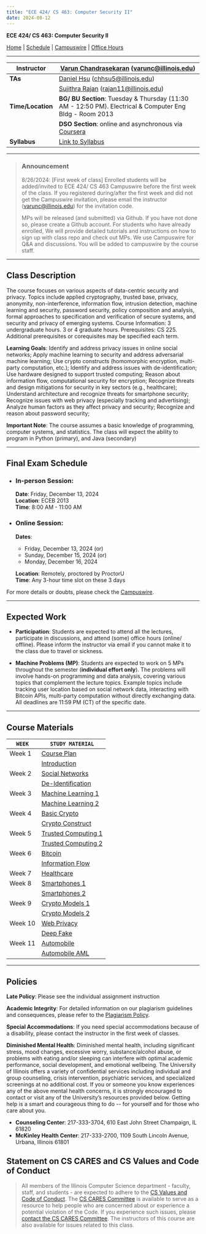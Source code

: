 ```yaml
---
title: "ECE 424/ CS 463: Computer Security II"
date: 2024-08-12
---
```


**ECE 424/ CS 463: Computer Security II**

[Home](https://chandrasekaran-group.github.io/courses/cs463/home/) | [Schedule](https://docs.google.com/spreadsheets/d/1vZjNOavlNVm4SYVojeyjdG95d6RR3UM05vfyLDijM1g/edit?gid=0#gid=0) | [Campuswire](https://campuswire.com/c/G1CB36E2B/feed) | [Office Hours](https://docs.google.com/document/d/1qPs9BzPCRoYvpPa_z3UP5YmAngo9N2YxW6oRSm7xl74/edit?usp=sharing)

---

| **Instructor**        | [Varun Chandrasekaran](https://chandrasekaran-group.github.io/) (varunc@illinois.edu)      |
|-----------------------|-------------------------------------------------------------------------------------------|
| **TAs**                | [Daniel Hsu](mailto:chhsu5@illinois.edu) (chhsu5@illinois.edu)                             |
|                       | [Sujithra Rajan](mailto:rajan11@illinois.edu) (rajan11@illinois.edu)                       |
| **Time/Location**     | **BG/ BU Section**: Tuesday & Thursday (11:30 AM - 12:50 PM). Electrical & Computer Eng Bldg -  Room 2013 |
|                       | **DSO Section**: online and asynchronous via [Coursera](https://www.coursera.org/)         |
| **Syllabus**          | [Link to Syllabus](https://www.dropbox.com/scl/fi/bdipz4hmcdiuplsn3zg6s/syllabus_424.pdf?rlkey=j9i8l1ffgtx60b2e0hpch8pt1&dl=0) |

---
> ### Announcement
>
> 8/26/2024: [First week of class] Enrolled students will be added/invited to ECE 424/ CS 463 Campuswire before the first week of the class. If you registered during/after the first week and did not get the Campuswire invitation, please email the
instructor (varunc@illinois.edu) for the invitation code.
>
> MPs will be released (and submitted) via Github. If you have not done so, please create a Github account. For students who have already enrolled, We will provide detailed tutorials and instructions on how to sign up with class repo and check out MPs. We use Campuswire for Q&A and discussions. You will be added to campuswire by the course staff.
---

## Class Description

The course focuses on various aspects of data-centric security and privacy. Topics include applied cryptography, trusted base, privacy, anonymity, non-interference, information flow, intrusion detection, machine learning and security, password security, policy composition and analysis, formal approaches to specification and verification of secure systems, and security and privacy of emerging systems. Course Information: 3 undergraduate hours. 3 or 4 graduate hours. Prerequisites: CS 225. Additional prerequisites or corequisites may be specified each term.

**Learning Goals**: Identify and address privacy issues in online social networks; Apply machine learning to security and address adversarial machine learning; Use crypto constructs (homomorphic encryption, multi-party computation, etc.); Identify and address issues with de-identification; Use hardware designed to support trusted computing; Reason about information flow, computational security for encryption; Recognize threats and design mitigations for security in key sectors (e.g., healthcare); Understand architecture and recognize threats for smartphone security; Recognize issues with web privacy (especially tracking and advertising); Analyze human factors as they affect privacy and security; Recognize and reason about password security;

**Important Note**: The course assumes a basic knowledge of programming, computer systems, and statistics. The class will expect the ability to program in Python (primary), and Java (secondary)

---

## **Final Exam Schedule**

- ### In-person Session:  
  **Date**: Friday, December 13, 2024  
  **Location**: ECEB 2013  
  **Time**: 8:00 AM - 11:00 AM  

- ### Online Session:  
  **Dates**:
   - Friday, December 13, 2024 (or)
   - Sunday, December 15, 2024 (or)
   - Monday, December 16, 2024 

  **Location**: Remotely, proctored by ProctorU  
  **Time**: Any 3-hour time slot on these 3 days  

For more details or doubts, please check the [Campuswire](https://campuswire.com/c/G1CB36E2B/feed).

---

## Expected Work

- **Participation**: Students are expected to attend all the lectures, participate in discussions, and attend (some) office hours (online/ offline). Please inform the instructor via email if you
  cannot make it to the class due to travel or sickness.

- **Machine Problems (MP)**: Students are expected to work on 5 MPs throughout the semester (**individual effort only**). The problems will involve hands-on programming and data analysis, covering various topics that complement the lecture topics. Example topics include tracking user location based on social network data, interacting with Bitcoin APIs, multi-party computation without directly exchanging data. All deadlines are 11:59 PM (CT) of the specific date.

---
## Course Materials

| `WEEK`      | `STUDY MATERIAL` |
| ----------- | ----------- |
| Week 1      | [Course Plan](https://raw.githubusercontent.com/chandrasekaran-group/chandrasekaran-group.github.io/main/content/courses/cs463/home/463.0-Course-Plan.pdf)       |
| |[Introduction](https://raw.githubusercontent.com/chandrasekaran-group/chandrasekaran-group.github.io/main/content/courses/cs463/home/463.1-Introduction.pdf)
| Week 2      | [Social Networks](https://raw.githubusercontent.com/chandrasekaran-group/chandrasekaran-group.github.io/main/content/courses/cs463/home/463.2-Social-Net.pdf)       |
| |[De-Identification](https://raw.githubusercontent.com/chandrasekaran-group/chandrasekaran-group.github.io/main/content/courses/cs463/home/463.3-De-Identification.pdf)
| Week 3      | [Machine Learning 1](https://raw.githubusercontent.com/chandrasekaran-group/chandrasekaran-group.github.io/main/content/courses/cs463/home/463.4.1-Machine-Learning-Security.pdf)       |
| |[Machine Learning 2](https://raw.githubusercontent.com/chandrasekaran-group/chandrasekaran-group.github.io/main/content/courses/cs463/home/463.4.2-Adversarial-ML.pdf)
| Week 4      | [Basic Crypto](https://raw.githubusercontent.com/chandrasekaran-group/chandrasekaran-group.github.io/main/content/courses/cs463/home/463.5-Basic-Crypto.pdf)       |
| |[Crypto Construct](https://raw.githubusercontent.com/chandrasekaran-group/chandrasekaran-group.github.io/main/content/courses/cs463/home/463.6-Crypto-Construct.pdf)
| Week 5      | [Trusted Computing 1](https://raw.githubusercontent.com/chandrasekaran-group/chandrasekaran-group.github.io/main/content/courses/cs463/home/463.7.1-Trusted-Computing.pdf)       |
| |[Trusted Computing 2](https://raw.githubusercontent.com/chandrasekaran-group/chandrasekaran-group.github.io/main/content/courses/cs463/home/463.7.2-Trusted-Computing-Cont.pdf)
| Week 6      | [Bitcoin](https://raw.githubusercontent.com/chandrasekaran-group/chandrasekaran-group.github.io/main/content/courses/cs463/home/463.8-Bitcoin.pdf)       |
| |[Information Flow](https://raw.githubusercontent.com/chandrasekaran-group/chandrasekaran-group.github.io/main/content/courses/cs463/home/463.9-Information-Flow.pdf)
| Week 7      | [Healthcare](https://raw.githubusercontent.com/chandrasekaran-group/chandrasekaran-group.github.io/main/content/courses/cs463/home/463.10-Health.pdf)       
| Week 8      | [Smartphones 1](https://raw.githubusercontent.com/chandrasekaran-group/chandrasekaran-group.github.io/main/content/courses/cs463/home/463.11.1-Smartphone.pdf)       |
| |[Smartphones 2](https://raw.githubusercontent.com/chandrasekaran-group/chandrasekaran-group.github.io/main/content/courses/cs463/home/463.11.2-Android.pdf)
| Week 9      | [Crypto Models 1](https://raw.githubusercontent.com/chandrasekaran-group/chandrasekaran-group.github.io/main/content/courses/cs463/home/463.12.1-Crypto-Models-1.pdf)       |
| |[Crypto Models 2](https://raw.githubusercontent.com/chandrasekaran-group/chandrasekaran-group.github.io/main/content/courses/cs463/home/463.12.2-Crypto-Models-2.pdf)
| Week 10      | [Web Privacy](https://raw.githubusercontent.com/chandrasekaran-group/chandrasekaran-group.github.io/main/content/courses/cs463/home/463.13-web-privacy.pdf)       |
| |[Deep Fake](https://raw.githubusercontent.com/chandrasekaran-group/chandrasekaran-group.github.io/main/content/courses/cs463/home/463.14-Deepfake.pdf)
| Week 11      | [Automobile](https://raw.githubusercontent.com/chandrasekaran-group/chandrasekaran-group.github.io/main/content/courses/cs463/home/463.15-Automotive.pdf)       |
| |[Automobile AML](https://raw.githubusercontent.com/chandrasekaran-group/chandrasekaran-group.github.io/main/content/courses/cs463/home/463.16-Automobile-AML.pdf)
---
## Policies

**Late Policy**: 
Please see the individual assignment instruction

**Academic Integrity**: For detailed information on our plagiarism guidelines and consequences, please refer to the [Plagiarism Policy](https://docs.google.com/document/d/1qg0kd-ic0N7prOmLRDCllnzYnnVbnapN_1FeapZAB3s/edit#heading=h.1pkv3m2q9bd8).

**Special Accommodations**: 
If you need special accommodations because of a disability, please contact the instructor in the first week of classes.

**Diminished Mental Health**:
Diminished mental health, including significant stress, mood changes, excessive worry, substance/alcohol abuse, or
problems with eating and/or sleeping can interfere with optimal academic performance, social development, and emotional
wellbeing. The University of Illinois offers a variety of confidential services including individual and group
counseling, crisis intervention, psychiatric services, and specialized screenings at no additional cost. If you or
someone you know experiences any of the above mental health concerns, it is strongly encouraged to contact or visit any
of the University’s resources provided below. Getting help is a smart and courageous thing to do -- for yourself and for
those who care about you.

- **Counseling Center**: 217-333-3704, 610 East John Street Champaign, IL 61820
- **McKinley Health Center**: 217-333-2700, 1109 South Lincoln Avenue, Urbana, Illinois 61801


## Statement on CS CARES and CS Values and Code of Conduct

> All members of the Illinois Computer Science department - faculty, staff, and students - are expected to adhere to the [CS Values and Code of Conduct](https://siebelschool.illinois.edu/about/values). The [CS CARES Committee](https://cs.illinois.edu/about/cs-cares/) is available to serve as a resource to help people who are concerned about or experience a potential violation of the Code. If you experience such issues, please [contact the CS CARES Committee](https://cs.illinois.edu/about/cs-cares/contact). The instructors of this course are also available for issues related to this class. 
